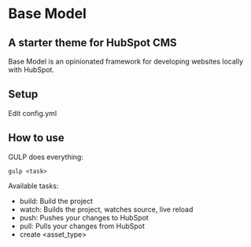 # Base Model

## A starter theme for HubSpot CMS
Base Model is an opinionated framework for developing websites locally with HubSpot.


## Setup
Edit config.yml

## How to use
GULP does everything:

`gulp <task>`

Available tasks:
- build: Build the project
- watch: Builds the project, watches source, live reload
- push: Pushes your changes to HubSpot
- pull: Pulls your changes from HubSpot
- create <asset_type>